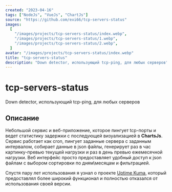 ```yaml
---
created: "2023-04-16"
tags: ["NodeJs", "VueJs", "ChartJs"]
source: "https://github.com/exi66/tcp-servers-status"
images:
  [
    "/images/projects/tcp-servers-status/index.webp",
    "/images/projects/tcp-servers-status/1.webp",
    "/images/projects/tcp-servers-status/2.webp",
  ]
avatar: "/images/projects/tcp-servers-status/index.webp"
title: "tcp-servers-status"
description: "Down detector, использующий tcp-ping, для любых серверов"
---
```


# tcp-servers-status

Down detector, использующий tcp-ping, для любых серверов

## Описание

Небольшой сервис и веб-приложение, которое пингует tcp-порты и ведет статистику задержки с последующей визуализацией в
**ChartsJs**. Сервис работает как cron, пингует заданные сервера с заданным интервалом, собирает данные в
json файлы, генерирует раз в час картинку-превью текущей нагрузки и раз в день превью ежемесячной нагрузки. Веб
интерфейс просто предоставляет удобный доступ к json файлам с выбором сортировки по дням\месяцам и фильтрацией.

Спустя пару лет использования я узнал о проекте [Uptime Kuma](https://github.com/louislam/uptime-kuma), который
предоставлял более широкий функционал и полностью отказался от использования своей версии.
